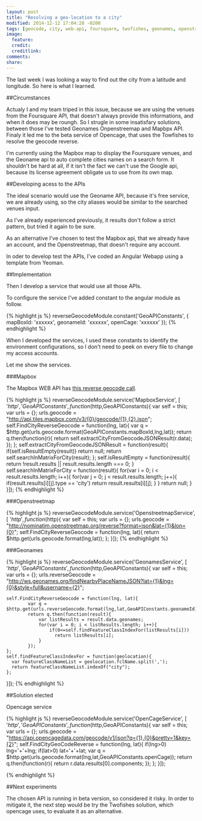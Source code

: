 ```yaml
---
layout: post
title: "Resolving a geo-location to a city"
modified: 2014-12-12 17:04:28 -0200
tags: [geocode, city, web-api, foursquare, twofishes, geonames, openstreetmap, opencage]
image:
  feature: 
  credit: 
  creditlink: 
comments: 
share: 
---
```


The last week I was looking a way to find out the city from a latitude and longitude.
So here is what I learned.


##Circumstances

Actualy I and my team triped in this issue, because we are using the venues from the Foursquare API, that doesn't always provide this informations, and when it does may be roungh.
So I strugle in some insatisfary solutions, between those I've tested Geonames Onpenstreemap and  Mapbpx API.
Finaly it led me to the beta service of Opencage, that uses the Towfishes to resolve the geocode reverse.

I'm currently using the Mapbox map to display the Foursquare venues, and the Geoname api to auto complete cities names on a search form.
It shouldn't be hard at all, if it isn't the fact we can't use the Google api, because its license agreement obligate us to use from its own map.

##Developing acess to the APIs

The ideal scenario would use the Geoname API, because it's free service, we are already using, so the city aliases would be similar to the searched venues input.

As I've already experienced previously, it results don't follow a strict pattern, but tried it again to be sure.

As an alternative I've chosen to test the Mapbox api, that we already have an account, and the Openstreetmap, that doesn't require any account.

In oder to develop test the APIs, I've coded an Angular Webapp  using a template from Yeoman.

##Implementation

Then I develop a service that would use all those APIs.

To configure the service I've added constant to the angular module as follow. 

{% highlight js %}
reverseGeocodeModule.constant('GeoAPIConstants', {
    mapBoxId: 'xxxxxx',
    geonameId: 'xxxxxx',
    openCage: 'xxxxxx'
  });
{% endhighlight %}

When I developed the services, I used these constants to identify the environment configurations, so I don't need to peek on every file to change my access accounts.   

Let me show the services.

###Mapbox

The Mapbox WEB API has [this reverse geocode call](http://api.tiles.mapbox.com/v3/examples.map-zr0njcqy/geocode/-73.989,40.733.json).


{% highlight js %}
reverseGeocodeModule.service('MapboxService', [ '$http','GeoAPIConstants',
  function($http,GeoAPIConstants){
    var self = this;
    var urls = {};
    urls.geocode = "http://api.tiles.mapbox.com/v3/{0}/geocode/{1},{2}.json";
    self.FindCityReverseGeocode = function(lng, lat){
      var q = $http.get(urls.geocode.format(GeoAPIConstants.mapBoxId,lng,lat));
        return q.then(function(r){
                    return self.extractCityFromGeocodeJSONResult(r.data);
        });
      };
    self.extractCityFromGeocodeJSONResult = function(result){
      if(self.isResultEmpty(result))
        return null;
      return self.searchInMatrixForCity(result);
    };
    self.isResultEmpty = function(result){
      return !result.results || result.results.length === 0;
    }
    self.searchInMatrixForCity = function(result){
      for(var i = 0; i < result.results.length; i++){
        for(var j = 0; j < result.results.length; j++){
          if(result.results[i][j].type == 'city')
            return result.results[i][j];
        }
      }
      return null;
    }
  }]);
{% endhighlight %}


###Openstreetmap

{% highlight js %}
reverseGeocodeModule.service('OpenstreetmapService', [ '$http',
  function($http){
    var self = this;
    var urls = {};
    urls.geocode = "http://nominatim.openstreetmap.org/reverse?format=json&lat={1}&lon={0}";
    self.FindCityReverseGeocode = function(lng, lat){
            return $http.get(urls.geocode.format(lng,lat));
    };
  }]);
{% endhighlight %}

###Geonames

{% highlight js %}
reverseGeocodeModule.service('GeonamesService', [ '$http','GeoAPIConstants',
  function($http,GeoAPIConstants){
    var self = this;
    var urls = {};
    urls.reverseGeocode = "http://ws.geonames.org/findNearbyPlaceNameJSON?lat={1}&lng={0}&style=full&username={2}";

    self.FindCityReverseGeocode = function(lng, lat){
            var q = $http.get(urls.reverseGeocode.format(lng,lat,GeoAPIConstants.geonameId));
            return q.then(function(result){
                var listResults = result.data.geonames;
                for(var i = 0; i < listResults.length; i++){
                    if(0<=self.findFeatureClassIndexFor(listResults[i]))
                      return listResults[i];
                }
            });
    };
    self.findFeatureClassIndexFor = function(geolocation){
      var featureClassNameList = geolocation.fclName.split(',');
      return featureClassNameList.indexOf("city");
    };
  }]);
{% endhighlight %}


##Solution elected

Opencage service

{% highlight js %}
reverseGeocodeModule.service('OpenCageService', [ '$http','GeoAPIConstants',
  function($http,GeoAPIConstants){
    var self = this;
    var urls = {};
    urls.geocode = "https://api.opencagedata.com/geocode/v1/json?q={1},{0}&pretty=1&key={2}";
    self.FindCityGeoCodeReverse = function(lng, lat){
      if(lng>0)
        lng='+'+lng;
      if(lat>0)
        lat='+'+lat;
      var q = $http.get(urls.geocode.format(lng,lat,GeoAPIConstants.openCage));
        return q.then(function(r){
                    return r.data.results[0].components;
        });
      };
  }]);

{% endhighlight %}
<!---
but the analysis of the results were quite disapoiting

-->
##Next experiments

The chosen API is running in beta version, so considered it risky. 
In order to mitigate it, the next step would be try the Twofishes solution, which opencage uses, to evaluate it as an alternative.

